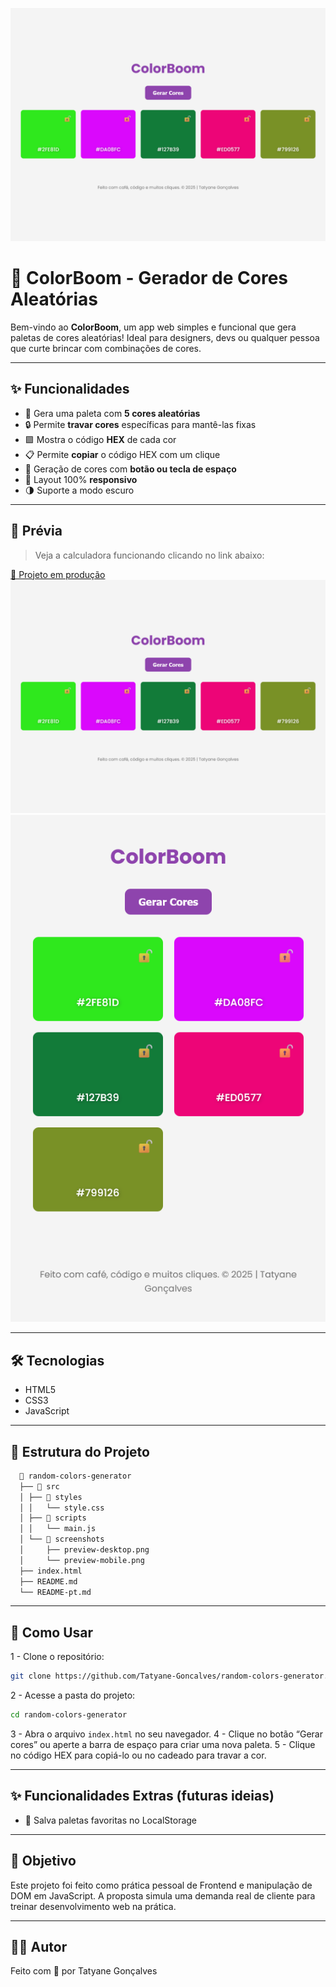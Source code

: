 ![preview-desktop](./src/screenshots/preview-desktop.png)

 # 🎨 ColorBoom - Gerador de Cores Aleatórias
Bem-vindo ao **ColorBoom**, um app web simples e funcional que gera paletas de cores aleatórias! Ideal para designers, devs ou qualquer pessoa que curte brincar com combinações de cores.

---

## ✨ Funcionalidades
- 🎲 Gera uma paleta com **5 cores aleatórias**
- 🔒 Permite **travar cores** específicas para mantê-las fixas
- 🟪 Mostra o código **HEX** de cada cor
- 📋 Permite **copiar** o código HEX com um clique
- 🔁 Geração de cores com **botão ou tecla de espaço**
- 📱 Layout 100% **responsivo**
- 🌗 Suporte a modo escuro

---

## 📸 Prévia
> Veja a calculadora funcionando clicando no link abaixo:

[🔗 Projeto em produção](https://tatyane-goncalves.github.io/random-colors-generator/)
![preview-desktop](./src/screenshots/preview-desktop.png)
![preview-mobile](./src/screenshots/preview-mobile.png)

---

## 🛠️ Tecnologias
- HTML5
- CSS3
- JavaScript 

---

## 📂 Estrutura do Projeto

```bash
  📁 random-colors-generator
  ├── 📁 src
  │ ├── 📁 styles
  │ │   └── style.css
  │ ├── 📁 scripts
  │ │   └── main.js
  │ └── 📁 screenshots
  │     ├── preview-desktop.png
  │     └── preview-mobile.png
  ├── index.html
  ├── README.md
  └── README-pt.md
```

---

## 🧪 Como Usar
1 - Clone o repositório:
```bash
git clone https://github.com/Tatyane-Goncalves/random-colors-generator.git
```

2 - Acesse a pasta do projeto:
```bash
cd random-colors-generator
```

3 - Abra o arquivo `index.html` no seu navegador.
4 - Clique no botão “Gerar cores” ou aperte a barra de espaço para criar uma nova paleta.
5 - Clique no código HEX para copiá-lo ou no cadeado para travar a cor.

---

## ✨ Funcionalidades Extras (futuras ideias)
- 💾 Salva paletas favoritas no LocalStorage

---

## 🎯 Objetivo

Este projeto foi feito como prática pessoal de Frontend e manipulação de DOM em JavaScript. A proposta simula uma demanda real de cliente para treinar desenvolvimento web na prática.

---

## 👩‍💻 Autor
Feito com 💜 por Tatyane Gonçalves